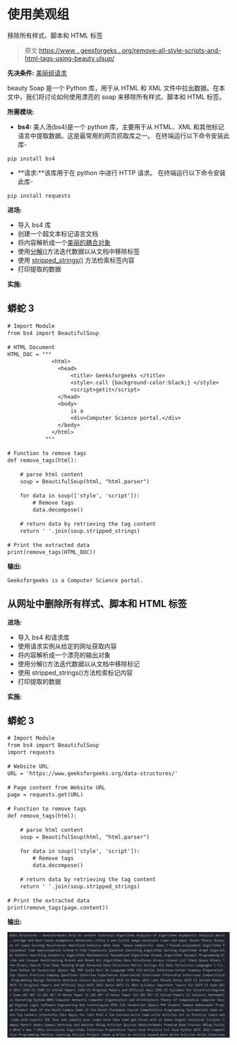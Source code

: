 # 使用美观组

移除所有样式、脚本和 HTML 标签

> 原文:[https://www . geesforgeks . org/remove-all-style-scripts-and-html-tags-using-beauty ulsup/](https://www.geeksforgeeks.org/remove-all-style-scripts-and-html-tags-using-beautifulsoup/)

**先决条件:** [美丽组](https://www.geeksforgeeks.org/implementing-web-scraping-python-beautiful-soup/)[请求](https://www.geeksforgeeks.org/python-requests-tutorial/)

beauty Soap 是一个 Python 库，用于从 HTML 和 XML 文件中拉出数据。在本文中，我们将讨论如何使用漂亮的 soap 来移除所有样式、脚本和 HTML 标签。

**所需模块:**

*   **bs4:** 美人汤(bs4)是一个 python 库，主要用于从 HTML、XML 和其他标记语言中提取数据。这是最常用的网页抓取库之一。
    在终端运行以下命令安装此库-

```
pip install bs4
```

*   **请求:**该库用于在 python 中进行 HTTP 请求。
    在终端运行以下命令安装此库-

```
pip install requests
```

**进场:**

*   导入 bs4 库
*   创建一个超文本标记语言文档
*   将内容解析成一个[美丽的耦合对象](https://www.geeksforgeeks.org/beautifulsoup-object-python-beautifulsoup/)
*   使用[分解()](https://www.geeksforgeeks.org/how-to-remove-tags-using-beautifulsoup-in-python/)方法迭代数据以从文档中移除标签
*   使用 [stripped_strings()](https://www.crummy.com/software/BeautifulSoup/bs4/doc/#strings-and-stripped-strings) 方法检索标签内容
*   打印提取的数据

**实施:**

## 蟒蛇 3

```
# Import Module
from bs4 import BeautifulSoup

# HTML Document
HTML_DOC = """
              <html>
                <head>
                    <title> Geeksforgeeks </title>
                    <style>.call {background-color:black;} </style>
                    <script>getit</script>
                </head>
                <body>
                    is a
                    <div>Computer Science portal.</div>
                </body>
              </html>
            """

# Function to remove tags
def remove_tags(html):

    # parse html content
    soup = BeautifulSoup(html, "html.parser")

    for data in soup(['style', 'script']):
        # Remove tags
        data.decompose()

    # return data by retrieving the tag content
    return ' '.join(soup.stripped_strings)

# Print the extracted data
print(remove_tags(HTML_DOC))
```

**输出:**

```
Geeksforgeeks is a Computer Science portal.
```

## **从网址中删除所有样式、脚本和 HTML 标签**

**进场:**

*   导入 bs4 和请求库
*   使用请求实例从给定的网址获取内容
*   将内容解析成一个漂亮的输出对象
*   使用分解()方法迭代数据以从文档中移除标记
*   使用 stripped_strings()方法检索标记内容
*   打印提取的数据

**实施:**

## 蟒蛇 3

```
# Import Module
from bs4 import BeautifulSoup
import requests

# Website URL
URL = 'https://www.geeksforgeeks.org/data-structures/'

# Page content from Website URL
page = requests.get(URL)

# Function to remove tags
def remove_tags(html):

    # parse html content
    soup = BeautifulSoup(html, "html.parser")

    for data in soup(['style', 'script']):
        # Remove tags
        data.decompose()

    # return data by retrieving the tag content
    return ' '.join(soup.stripped_strings)

# Print the extracted data
print(remove_tags(page.content))
```

**输出:**

![](img/db9017d24cce711b2b6f61a5bb9d8e5f.png)